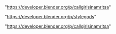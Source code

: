 "https://developer.blender.org/p/callgirlsinamritsa"

"https://developer.blender.org/p/stylegods"

 
"https://developer.blender.org/p/callgirlsinamritsa"


 
